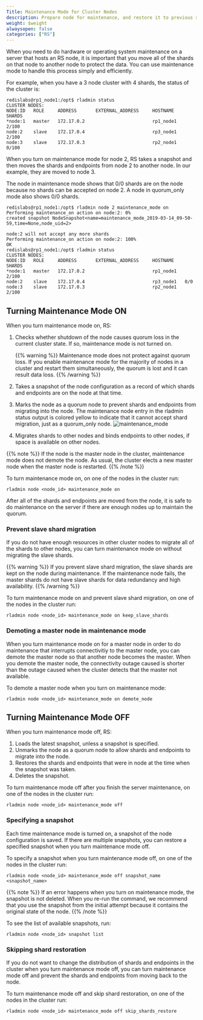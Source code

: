 ```yaml
---
Title: Maintenance Mode for Cluster Nodes
description: Prepare node for maintenance, and restore it to previous state
weight: $weight
alwaysopen: false
categories: ["RS"]
---
```

When you need to do hardware or operating system maintenance on a server that hosts an RS node,
it is important that you move all of the shards on that node to another node to protect the data.
You can use maintenance mode to handle this process simply and efficiently.

For example, when you have a 3 node cluster with 4 shards, the status of the cluster is:

```src
redislabs@rp1_node1:/opt$ rladmin status
CLUSTER NODES:
NODE:ID   ROLE     ADDRESS       EXTERNAL_ADDRESS     HOSTNAME    SHARDS
*node:1   master   172.17.0.2                         rp1_node1   2/100
node:2    slave    172.17.0.4                         rp3_node1   2/100
node:3    slave    172.17.0.3                         rp2_node1   0/100
```

When you turn on maintenance mode for node 2, RS takes a snapshot and then moves the shards and endpoints from node 2 to another node. In our example, they are moved to node 3.

The node in maintenance mode shows that 0/0 shards are on the node because no shards can be accepted on node 2. A node in quorum_only mode also shows 0/0 shards.

```src
redislabs@rp1_node1:/opt$ rladmin node 2 maintenance_mode on
Performing maintenance_on action on node:2: 0%
created snapshot NodeSnapshot<name=maintenance_mode_2019-03-14_09-50-59,time=None,node_uid=2>

node:2 will not accept any more shards
Performing maintenance_on action on node:2: 100%
OK
redislabs@rp1_node1:/opt$ rladmin status
CLUSTER NODES:
NODE:ID   ROLE     ADDRESS       EXTERNAL_ADDRESS     HOSTNAME    SHARDS
*node:1   master   172.17.0.2                         rp1_node1   2/100
node:2    slave    172.17.0.4                         rp3_node1   0/0
node:3    slave    172.17.0.3                         rp2_node1   2/100
```

## Turning Maintenance Mode ON

When you turn maintenance mode on, RS:

1. Checks whether shutdown of the node causes quorum loss in the current cluster state. If so, maintenance mode is not turned on.

    {{% warning %}}
Maintenance mode does not protect against quorum loss. If you enable maintenance mode for the majority of nodes in a cluster and restart them simultaneously,
the quorum is lost and it can result data loss.
    {{% /warning %}}

1. Takes a snapshot of the node configuration as a record of which shards and endpoints are on the node at that time.
1. Marks the node as a quorum node to prevent shards and endpoints from migrating into the node.
    The maintenance node entry in the rladmin status output is colored yellow to indicate that it cannot accept shard migration, just as a quorum_only node.
    ![maintenance_mode](/images/rs/maintenance_mode.png)
1. Migrates shards to other nodes and binds endpoints to other nodes, if space is available on other nodes.

{{% note %}}
If the node is the master node in the cluster, maintenance mode does not demote the node.
As usual, the cluster elects a new master node when the master node is restarted.
{{% /note %}}

To turn maintenance mode on, on one of the nodes in the cluster run:

```src
rladmin node <node_id> maintenance_mode on
```

After all of the shards and endpoints are moved from the node, it is safe to do maintenance on the server if there are enough nodes up to maintain the quorum.

### Prevent slave shard migration

If you do not have enough resources in other cluster nodes to migrate all of the shards to other nodes,
you can turn maintenance mode on without migrating the slave shards.

{{% warning %}}
If you prevent slave shard migration, the slave shards are kept on the node during maintenance.
If the maintenance node fails, the master shards do not have slave shards for data redundancy and high availability.
{{% /warning %}}

To turn maintenance mode on and prevent slave shard migration, on one of the nodes in the cluster run:

```src
rladmin node <node_id> maintenance_mode on keep_slave_shards
```

### Demoting a master node in maintenance mode

When you turn maintenance mode on for a master node in order to do maintenance that interrupts connectivitiy to the master node,
you can demote the master node so that another node becomes the master.
When you demote the master node, the connectivity outage caused is shorter than the outage caused when the cluster detects that the master not available.

To demote a master node when you turn on maintenance mode:

```src
rladmin node <node_id> maintenance_mode on demote_node
```

## Turning Maintenance Mode OFF

When you turn maintenance mode off, RS:

1. Loads the latest snapshot, unless a snapshot is specified.
1. Unmarks the node as a quorum node to allow shards and endpoints to migrate into the node.
1. Restores the shards and endpoints that were in node at the time when the snapshot was taken.
1. Deletes the snapshot.

To turn maintenance mode off after you finish the server maintenance, on one of the nodes in the cluster run:

```src
rladmin node <node_id> maintenance_mode off
```

### Specifying a snapshot

Each time maintenance mode is turned on, a snapshot of the node configuration is saved.
If there are multiple snapshots, you can restore a specified snapshot when you turn maintenance mode off.

To specify a snapshot when you turn maintenance mode off, on one of the nodes in the cluster run:

```src
rladmin node <node_id> maintenance_mode off snapshot_name <snapshot_name>
```

{{% note %}}
If an error happens when you turn on maintenance mode, the snapshot is not deleted.
When you re-run the command,
we recommend that you use the snapshot from the initial attempt because it contains the original state of the node.
{{% /note %}}

To see the list of available snapshots, run:

```src
rladmin node <node_id> snapshot list
```

### Skipping shard restoration

If you do not want to change the distribution of shards and endpoints in the cluster when you turn maintenance mode off,
you can turn maintenance mode off and prevent the shards and endpoints from moving back to the node.

To turn maintenance mode off and skip shard restoration, on one of the nodes in the cluster run:

```src
rladmin node <node_id> maintenance_mode off skip_shards_restore
```
